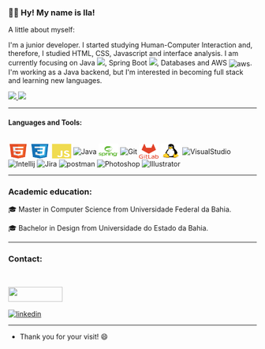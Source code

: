 ### 👩‍💻 Hy! My name is Ila!

A little about myself:

I'm a junior developer. I started studying Human-Computer Interaction and, therefore, I studied HTML, CSS, Javascript and interface analysis. I am currently focusing on Java <img width="20" src="https://cdn.jsdelivr.net/gh/devicons/devicon/icons/java/java-original.svg" />, Spring Boot <img width="20" src="https://cdn.jsdelivr.net/gh/devicons/devicon/icons/spring/spring-original.svg" />, Databases and AWS <img align = "center" src ="https://i.imgur.com/IhS1TUg.png" alt="aws" width="30" height="30"/>. I'm working as a Java backend, but I'm interested in becoming full stack and learning new languages.

<div>
  <a href="https://github.com/ilamuniz">
  <img height="160em" src="https://github-readme-stats.vercel.app/api?username=ilamuniz&show_icons=true&theme=tokyonight&include_all_commits=true&count_private=true">
  <img height="160em" src="https://github-readme-stats.vercel.app/api/top-langs/?username=ilamuniz&layout=compact&langs_count=7&theme=tokyonight"></a>
</div>
	
___
	
#### Languages and Tools:

<div style="display: inline_block"><br>
	<img align="center" alt="HTML" height="30" width="40" src="https://raw.githubusercontent.com/devicons/devicon/master/icons/html5/html5-original.svg" />
	<img align="center" alt="CSS" height="30" width="40" src="https://raw.githubusercontent.com/devicons/devicon/master/icons/css3/css3-original.svg" />
	<img align="center" alt="JavaScript" height="30" width="40" src="https://raw.githubusercontent.com/devicons/devicon/master/icons/javascript/javascript-plain.svg"/>
	<img align="center" alt="Java" height="30" width="40" src="https://raw.githubusercontent.com/jmnote/z-icons/master/svg/java.svg"/>
	<img align="center" alt="Spring" height="30" width="40" src="https://raw.githubusercontent.com/devicons/devicon/master/icons/spring/spring-original-wordmark.svg"/>
	<img align="center" alt="Git" height="30" width="40" src="https://raw.githubusercontent.com/jmnote/z-icons/master/svg/git.svg">
	<img align="center" alt="GitLab" height="30" width="40" src="https://raw.githubusercontent.com/devicons/devicon/master/icons/gitlab/gitlab-plain-wordmark.svg">	
	<img align="center" alt="Linux" height="30" width="40" src="https://github.com/devicons/devicon/blob/master/icons/linux/linux-original.svg">
	<img align="center" alt="VisualStudio" height="30" width="40" src="https://cdn.jsdelivr.net/gh/devicons/devicon/icons/vscode/vscode-original.svg">
	<img align="center" alt="Intellij" height="30" width="40" src="https://cdn.jsdelivr.net/gh/devicons/devicon/icons/intellij/intellij-original.svg">
	<img align="center" alt="Jira" height="30" width="40" src="https://cdn.jsdelivr.net/gh/devicons/devicon/icons/jira/jira-original-wordmark.svg" />
	<img align= "center" alt="postman" height="35" width="35" src="https://i.imgur.com/WVuA8RH.png"/>
	<img align="center" alt="Photoshop" height="30" width="40" src="https://cdn.jsdelivr.net/gh/devicons/devicon/icons/photoshop/photoshop-plain.svg">
	<img align="center" alt="Illustrator" height="30" width="40" src="https://cdn.jsdelivr.net/gh/devicons/devicon/icons/illustrator/illustrator-plain.svg">
</div>
	
___

### Academic education:

🎓  Master in Computer Science from Universidade Federal da Bahia.

🎓  Bachelor in Design from Universidade do Estado da Bahia.

___

### Contact:

<div style="display: inline_block"><br>

[<img src="https://img.shields.io/badge/Gmail-D14836?style=for-the-badge&logo=gmail&logoColor=white" height="30" width="110" align ="center">](mailto:ilammuniz@gmail.com)

<a href="https://www.linkedin.com/in/ila-mascarenhas-muniz-58834966/" target="_blank"><img align="center" src="https://img.shields.io/badge/LinkedIn-0077B5?style=for-the-badge&logo=linkedin&logoColor=white" alt="linkedin" height="30" width="110" /></a>
	
</div>

___
	

  - Thank you for your visit! 😄
